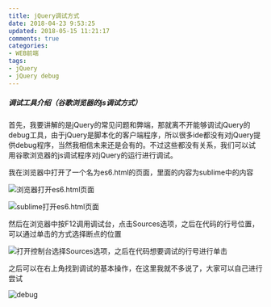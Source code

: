 ```yaml
---
title: jQuery调试方式
date: 2018-04-23 9:53:25
updated: 2018-05-15 11:21:17
comments: true
categories:
- WEB前端
tags:
- jQuery
- jQuery debug
---
```


##### 调试工具介绍（谷歌浏览器的js调试方式）

首先，我要讲解的是jQuery的常见问题和弊端，那就离不开能够调试jQuery的debug工具，由于jQuery是脚本化的客户端程序，所以很多ide都没有对jQuery提供debug程序，当然我相信未来还是会有的。不过这些都没有关系，我们可以试用谷歌浏览器的js调试程序对jQuery的运行进行调试。

我在浏览器中打开了一个名为es6.html的页面，里面的内容为sublime中的内容

![浏览器打开es6.html页面](/blog/images/jQuery调试方式/webOpenHtml.png)

![sublime打开es6.html页面](/blog/images/jQuery调试方式/sublimeOpenHtml.png)

然后在浏览器中按F12调用调试台，点击Sources选项，之后在代码的行号位置，可以通过单击的方式选择断点的位置

![打开控制台选择Sources选项，之后在代码想要调试的行号进行单击](/blog/images/jQuery调试方式/caozuo.png)

之后可以在右上角找到调试的基本操作，在这里我就不多说了，大家可以自己进行尝试

![debug](/blog/images/jQuery调试方式/debug.png)
